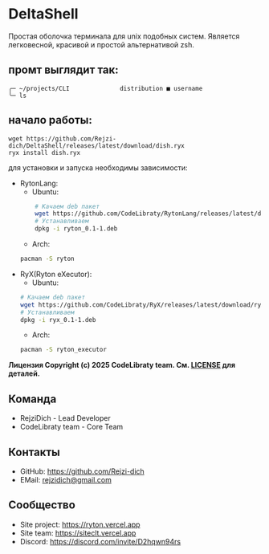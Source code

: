 # DeltaShell

Простая оболочка терминала для unix подобных систем.
Является легковесной, красивой и простой альтернативой zsh.

## промт выглядит так:
```
╭─ ~/projects/CLI              distribution ■ username
╰─ ls
```

## начало работы:
```
wget https://github.com/Rejzi-dich/DeltaShell/releases/latest/download/dish.ryx
ryx install dish.ryx
```
для установки и запуска необходимы зависимости:
- RytonLang:
    - Ubuntu:
    ```bash
        # Качаем deb пакет
        wget https://github.com/CodeLibraty/RytonLang/releases/latest/download/ryton_0.1-1.deb
        # Устанавливаем
        dpkg -i ryton_0.1-1.deb
    ```
    - Arch:
    ```bash
    pacman -S ryton
    ```
- RyX(Ryton eXecutor):
  - Ubuntu:
   ```bash
   # Качаем deb пакет
   wget https://github.com/CodeLibraty/RyX/releases/latest/download/ryx_0.1-1.deb
   # Устанавливаем
   dpkg -i ryx_0.1-1.deb
   ```
   - Arch:
   ```bash
   pacman -S ryton_executor
   ```

**Лицензия Copyright (c) 2025 CodeLibraty team. См. [LICENSE](LICENSE) для деталей.**

## Команда
- RejziDich - Lead Developer
- CodeLibraty team - Core Team

## Контакты
- GitHub: https://github.com/Rejzi-dich
- EMail: rejzidich@gmail.com

## Сообщество
- Site project: https://ryton.vercel.app
- Site team: https://siteclt.vercel.app
- Discord: https://discord.com/invite/D2hqwn94rs